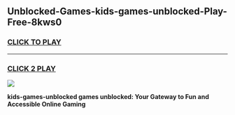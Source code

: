 
## Unblocked-Games-kids-games-unblocked-Play-Free-8kws0
<h3>
<a href="https://premium76.site?title=kids-games-unblocked&ref=09A">CLICK TO PLAY</a></h3>
<hr>

<h3>
<a href="https://premium76.site?title=kids-games-unblocked&ref=09A">CLICK 2 PLAY</a>
  
</h3>

<a href="https://premium76.site?title=kids-games-unblocked&ref=09A"><img src="https://clearcache.store/games.png"></a>


**kids-games-unblocked games unblocked: Your Gateway to Fun and Accessible Online Gaming**
